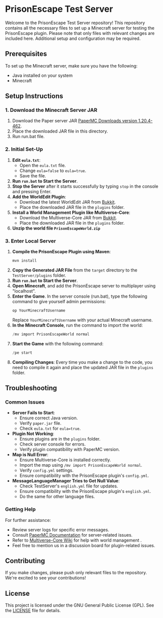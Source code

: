 # PrisonEscape Test Server

Welcome to the PrisonEscape Test Server repository! This repository contains all the necessary files to set up a Minecraft server for testing the PrisonEscape plugin. Please note that only files with relevant changes are included here. Additional setup and configuration may be required.

## Prerequisites

To set up the Minecraft server, make sure you have the following:

- Java installed on your system
- Minecraft

## Setup Instructions

### 1. Download the Minecraft Server JAR

1. Download the Paper server JAR [PaperMC Downloads version 1.20.4-462](https://api.papermc.io/v2/projects/paper/versions/1.20.4/builds/462/downloads/paper-1.20.4-462.jar).
2. Place the downloaded JAR file in this directory.
3. Run run.bat file.

### 2. Initial Set-Up

1. **Edit `eula.txt`**:
   - Open the `eula.txt` file.
   - Change `eula=false` to `eula=true`.
   - Save the file.
2. **Run `run.bat` to Start the Server**.
3. **Stop the Server** after it starts successfully by typing `stop` in the console and pressing Enter.
4. **Add the WorldEdit Plugin**:
   - Download the latest WorldEdit JAR from [Bukkit](https://dev.bukkit.org/projects/worldedit).
   - Place the downloaded JAR file in the `plugins` folder.
5. **Install a World Management Plugin like Multiverse-Core**:
   - Download the Multiverse-Core JAR from [Bukkit](https://dev.bukkit.org/projects/multiverse-core).
   - Place the downloaded JAR file in the `plugins` folder.
6. **Unzip the world file `PrisonEscapeWorld.zip`**

### 3. Enter Local Server

1. **Compile the PrisonEscape Plugin using Maven**:
    ```s
    mvn install
    ```
2. **Copy the Generated JAR File** from the `target` directory to the `TestServer/plugins` folder.
3. **Run `run.bat` to Start the Server**.
4. **Open Minecraft**, and add the PrisonEscape server to multiplayer using "localhost".
5. **Enter the Game**. In the server console (run.bat), type the following command to give yourself admin permissions:
    ```s
    op YourMinecraftUsername
    ```
   Replace `YourMinecraftUsername` with your actual Minecraft username.
6. **In the Minecraft Console**, run the command to import the world:
    ```s
    /mv import PrisonEscapeWorld normal
    ```
7. **Start the Game** with the following command:
    ```s
    /pe start
    ```
8. **Compiling Changes**: Every time you make a change to the code, you need to compile it again and place the updated JAR file in the `plugins` folder.

## Troubleshooting

### Common Issues

- **Server Fails to Start**:
  - Ensure correct Java version.
  - Verify `paper.jar` file.
  - Check `eula.txt` for `eula=true`.
- **Plugin Not Working**:
  - Ensure plugins are in the `plugins` folder.
  - Check server console for errors.
  - Verify plugin compatibility with PaperMC version.
- **Map is Null Error**:
  - Ensure Multiverse-Core is installed correctly.
  - Import the map using `/mv import PrisonEscapeWorld normal`.
  - Verify `config.yml` settings. 
  - Ensure compatibility with the PrisonEscape plugin's `config.yml`.
- **MessageLanguageManager Tries to Get Null Value**:
  - Check TestServer's `english.yml` file for updates.
  - Ensure compatibility with the PrisonEscape plugin's `english.yml`.
  - Do the same for other language files.

### Getting Help

For further assistance:
- Review server logs for specific error messages.
- Consult [PaperMC Documentation](https://papermc.io/documentation) for server-related issues.
- Refer to [Multiverse-Core Wiki](https://github.com/Multiverse/Multiverse-Core/wiki) for help with world management    .
- Feel free to mention us in a discussion board for plugin-related issues.

## Contributing

If you make changes, please push only relevant files to the repository. We're excited to see your contributions!

## License

This project is licensed under the GNU General Public License (GPL). See the [LICENSE](../LICENSE) file for details.